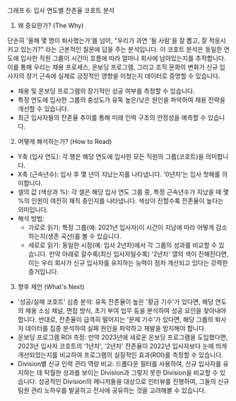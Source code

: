 그래프 6: 입사 연도별 잔존율 코호트 분석

1. 왜 중요한가? (The Why)

단순히 '올해 몇 명이 퇴사했는가'를 넘어, "우리가 과연 '될 사람'을 잘 뽑고, 잘 적응시키고 있는가?" 라는 근본적인 질문에 답을 주는 분석입니다. 이 코호트 분석은 동일한 연도에 입사한 직원 그룹이 시간이 흐름에 따라 얼마나 회사에 남아있는지를 추적합니다. 이를 통해 우리는 채용 프로세스, 온보딩 프로그램, 그리고 조직 문화의 변화가 신규 입사자의 장기 근속에 실제로 긍정적인 영향을 미쳤는지 데이터로 증명할 수 있습니다.

- 채용 및 온보딩 프로그램의 장기적인 성공 여부를 측정할 수 있습니다.
- 특정 연도에 입사한 그룹의 충성도가 유독 높은/낮은 원인을 파악하여 채용 전략을 개선할 수 있습니다.
- 최근 입사자들의 잔존율 추이를 통해 미래 인력 구조의 안정성을 예측할 수 있습니다.

2. 어떻게 해석하는가? (How to Read)

- Y축 (입사 연도): 각 행은 해당 연도에 입사한 모든 직원의 그룹(코호트)을 의미합니다.
- X축 (근속년수): 입사 후 몇 년이 지났는지를 나타냅니다. '0년차'는 입사 첫해를 의미합니다.
- 셀의 값 (색상과 %): 각 셀은 해당 입사 연도 그룹 중, 특정 근속년수가 지났을 때 몇 %의 인원이 여전히 재직 중인지를 나타냅니다. 색상이 진할수록 잔존율이 높다는 의미입니다.
- 해석 방법:
    - 가로로 읽기: 특정 그룹(예: 2021년 입사자)이 시간이 지남에 따라 어떻게 감소하는지(생존 곡선)를 볼 수 있습니다.
    - 세로로 읽기: 동일한 시점(예: 입사 2년차)에서 각 그룹의 성과를 비교할 수 있습니다. 만약 아래로 갈수록(최신 입사자일수록) '2년차' 열의 색이 진해진다면, 이는 우리 회사가 신규 입사자를 유지하는 능력이 점차 개선되고 있다는 강력한 증거입니다.

3. 향후 제언 (What's Next)

- '성공/실패 코호트' 심층 분석: 유독 잔존율이 높은 '황금 기수'가 있다면, 해당 연도의 채용 소싱 채널, 면접 방식, 초기 부여 업무 등을 분석하여 성공 요인을 찾아내야 합니다. 반대로, 잔존율이 급격히 떨어지는 '문제 기수'가 있다면, 해당 그룹의 퇴사자 데이터를 집중 분석하여 실패 원인을 파악하고 재발을 방지해야 합니다.
- 온보딩 프로그램 ROI 측정: 만약 2023년에 새로운 온보딩 프로그램을 도입했다면, 2023년 입사자 코호트의 '1년차', '2년차' 잔존율이 2022년 입사자보다 눈에 띄게 개선되었는지를 비교하여 프로그램의 실질적인 효과(ROI)를 측정할 수 있습니다.
- Division별 신규 인력 관리 역량 비교: 드롭다운 필터를 사용하여, 신규 입사자를 유지하는 데 탁월한 성과를 보이는 Division과 그렇지 못한 Division을 비교할 수 있습니다. 성공적인 Division의 매니저들을 대상으로 인터뷰를 진행하여, 그들의 신규 팀원 관리 노하우를 발굴하고 전사에 공유하는 것을 고려해볼 수 있습니다.